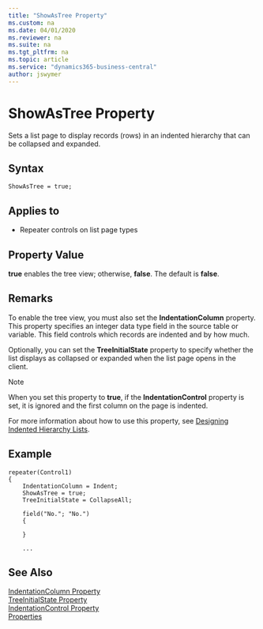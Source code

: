 ```yaml
---
title: "ShowAsTree Property"
ms.custom: na
ms.date: 04/01/2020
ms.reviewer: na
ms.suite: na
ms.tgt_pltfrm: na
ms.topic: article
ms.service: "dynamics365-business-central"
author: jswymer
---
```

# ShowAsTree Property

Sets a list page to display records (rows) in an indented hierarchy that can be collapsed and expanded.

## Syntax

```
ShowAsTree = true;
```

## Applies to  
  
- Repeater controls on list page types  
  
## Property Value

 **true** enables the tree view; otherwise, **false**. The default is **false**.  

## Remarks

To enable the tree view, you must also set the **IndentationColumn** property. This property specifies an integer data type field in the source table or variable. This field controls which records are indented and by how much. 

Optionally, you can set the **TreeInitialState** property to specify whether the list displays as collapsed or expanded when the list page opens in the client.

> [!NOTE]
> When you set this property to **true**, if the **IndentationControl** property is set, it is ignored and the first column on the page is indented.

For more information about how to use this property, see [Designing Indented Hierarchy Lists](../devenv-indented-hierarchy-lists.md).

## Example

```
repeater(Control1)
{
    IndentationColumn = Indent;
    ShowAsTree = true;
    TreeInitialState = CollapseAll;
    
    field("No."; "No.")
    {
       
    }
    
    ...

```

## See Also

[IndentationColumn Property](devenv-indentationcolumn-property.md)  
[TreeInitialState Property](devenv-treeinitialstate-property.md)  
[IndentationControl Property](devenv-indentationcontrols-property.md)  
[Properties](devenv-properties.md)  